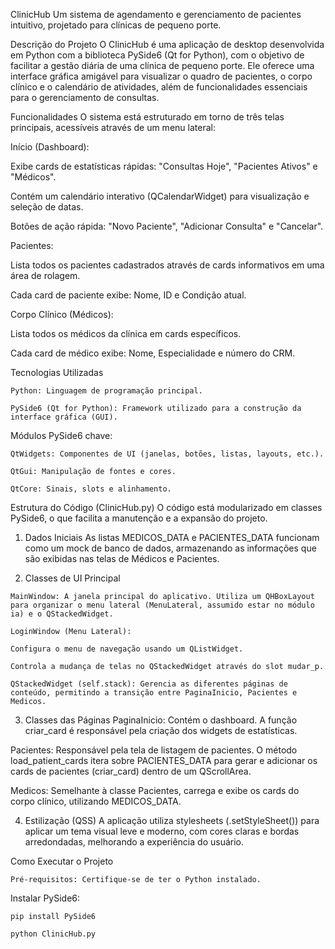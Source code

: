  ClinicHub
Um sistema de agendamento e gerenciamento de pacientes intuitivo, projetado para clínicas de pequeno porte.

 Descrição do Projeto
O ClinicHub é uma aplicação de desktop desenvolvida em Python com a biblioteca PySide6 (Qt for Python), com o objetivo de facilitar a gestão diária de uma clínica de pequeno porte. Ele oferece uma interface gráfica amigável para visualizar o quadro de pacientes, o corpo clínico e o calendário de atividades, além de funcionalidades essenciais para o gerenciamento de consultas.

Funcionalidades
O sistema está estruturado em torno de três telas principais, acessíveis através de um menu lateral:

Início (Dashboard):

Exibe cards de estatísticas rápidas: "Consultas Hoje", "Pacientes Ativos" e "Médicos".

Contém um calendário interativo (QCalendarWidget) para visualização e seleção de datas.

Botões de ação rápida: "Novo Paciente", "Adicionar Consulta" e "Cancelar".

Pacientes:

Lista todos os pacientes cadastrados através de cards informativos em uma área de rolagem.

Cada card de paciente exibe: Nome, ID e Condição atual.

Corpo Clínico (Médicos):

Lista todos os médicos da clínica em cards específicos.

Cada card de médico exibe: Nome, Especialidade e número do CRM.

Tecnologias Utilizadas
```
Python: Linguagem de programação principal.
```
```
PySide6 (Qt for Python): Framework utilizado para a construção da interface gráfica (GUI).
```
Módulos PySide6 chave:

```
QtWidgets: Componentes de UI (janelas, botões, listas, layouts, etc.).

QtGui: Manipulação de fontes e cores.

QtCore: Sinais, slots e alinhamento.
```
Estrutura do Código (ClinicHub.py)
O código está modularizado em classes PySide6, o que facilita a manutenção e a expansão do projeto.

1. Dados Iniciais
As listas MEDICOS_DATA e PACIENTES_DATA funcionam como um mock de banco de dados, armazenando as informações que são exibidas nas telas de Médicos e Pacientes.

2. Classes de UI Principal
```
MainWindow: A janela principal do aplicativo. Utiliza um QHBoxLayout para organizar o menu lateral (MenuLateral, assumido estar no módulo ia) e o QStackedWidget.
```
```
LoginWindow (Menu Lateral):
```
```
Configura o menu de navegação usando um QListWidget.
```
```
Controla a mudança de telas no QStackedWidget através do slot mudar_p.
```
```
QStackedWidget (self.stack): Gerencia as diferentes páginas de conteúdo, permitindo a transição entre PaginaInicio, Pacientes e Medicos.
```
3. Classes das Páginas
PaginaInicio: Contém o dashboard. A função criar_card é responsável pela criação dos widgets de estatísticas.

Pacientes: Responsável pela tela de listagem de pacientes. O método load_patient_cards itera sobre PACIENTES_DATA para gerar e adicionar os cards de pacientes (criar_card) dentro de um QScrollArea.

Medicos: Semelhante à classe Pacientes, carrega e exibe os cards do corpo clínico, utilizando MEDICOS_DATA.

4. Estilização (QSS)
A aplicação utiliza stylesheets (.setStyleSheet()) para aplicar um tema visual leve e moderno, com cores claras e bordas arredondadas, melhorando a experiência do usuário.

Como Executar o Projeto
```
Pré-requisitos: Certifique-se de ter o Python instalado.
```

Instalar PySide6:
```
pip install PySide6
```
```
python ClinicHub.py
```
